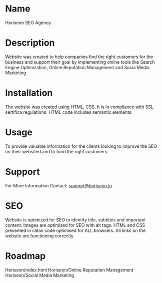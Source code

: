 # Name
Horiseon SEO Agency
# Description
Website was created to help companies find the right customers for the business and support their goal by implementing online tools like Search Engine Optimization, Online Reputation Management and Socia Media Marketing
# Installation
The website was created using HTML, CSS. It is in compliance with SSL sertifica regulations. HTML code includes semantic elements.
# Usage
To provide valuable information for the clients looking to improve the SEO on their websited and to fond the right customers.
# Support
For More Information Contact: support@horiseon.io
# SEO
Website is optimized for SEO to identify title, subtitles and important content. Images are optimized for SEO with alt tags.
HTML and CSS presented in clean code optimised for ALL browsers. All links on the website are functioning correctly.
# Roadmap
Horiseon/index.html
Horiseon/Online Reputation Management
Horiseon/Social Media Marketing